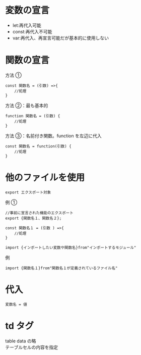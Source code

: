 # 変数の宣言

- let:再代入可能
- const:再代入不可能
- var:再代入、再宣言可能だが基本的に使用しない

# 関数の宣言

方法 ①

```JS
const 関数名 = (引数) =>{
    //処理
}
```

方法 ②：最も基本的

```JS
function 関数名 = (引数) {
    //処理
}
```

方法 ③：名前付き関数。function を左辺に代入

```JS
const 関数名 = function(引数) {
    //処理
}
```

# 他のファイルを使用

```JS
export エクスポート対象
```

例 ①

```JS
//事前に宣言された機能のエクスポート
export {関数名１、関数名２};

const 関数名１ = (引数 ) =>{
    //処理
}
```

```JS
import {インポートしたい変数や関数名}from"インポートするモジュール"
```

例

```JS
import {関数名１}from"関数名１が定義されているファイル名"
```

# 代入

`変数名 = 値`

# td タグ

table data の略<br>
テーブルセルの内容を指定
